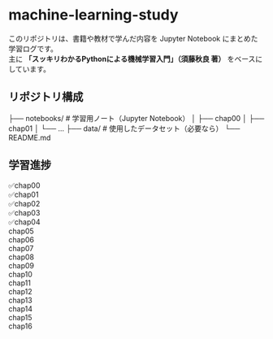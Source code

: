 # machine-learning-study

このリポジトリは、書籍や教材で学んだ内容を Jupyter Notebook にまとめた学習ログです。  
主に **「スッキリわかるPythonによる機械学習入門」（須藤秋良 著）** をベースにしています。  

## リポジトリ構成
├── notebooks/ # 学習用ノート（Jupyter Notebook）
│ ├── chap00
│ ├── chap01
│ └── ...
├── data/ # 使用したデータセット（必要なら）
└── README.md

## 学習進捗
✅chap00  
✅chap01  
✅chap02  
✅chap03  
✅chap04  
chap05  
chap06  
chap07  
chap08  
chap09  
chap10  
chap11  
chap12  
chap13  
chap14  
chap15  
chap16  

